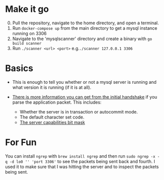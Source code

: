 # Make it go
0. Pull the repository, navigate to the home directory, and open a terminal.
1. Run `docker-compose up` from the main directory to get a mysql instance running on 3306
2. Navigate to the 'mysqlscanner' directory and create a binary with `go build scanner`
3. Run `./scanner <url> <port>` e.g.`./scanner 127.0.0.1 3306`


# Basics
- This is enough to tell you whether or not a mysql server is running and what version it is running (if it is at all).

- [There is more information you can get from the initial handshake](https://www.oreilly.com/library/view/understanding-mysql-internals/0596009577/ch04.html) if you parse the application packet. This includes:
  - Whether the server is in transaction or autocommit mode.
  - The default character set code.
  - [The server capabilities bit mask](https://www.oreilly.com/library/view/understanding-mysql-internals/0596009577/ch04.html#orm9780596009571-CHP-4-TABLE-5)


# For Fun
You can install `ngrep` with `brew install ngrep` and then run `sudo ngrep -x -q -d lo0 '' 'port 3306'` to see the packets being sent back and fourth. I used it to make sure that I was hitting the server and to inspect the packets being sent.